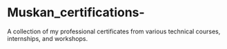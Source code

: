 # Muskan_certifications-
A collection of my professional certificates from various technical courses, internships, and workshops.
